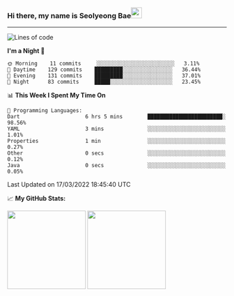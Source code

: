 ### Hi there, my name is Seolyeong Bae<img src="https://user-images.githubusercontent.com/80435616/151690320-5f13ba50-5d87-43d4-b254-939addcd0bdb.gif" width="25px">

---


<!--START_SECTION:waka-->
![Lines of code](https://img.shields.io/badge/From%20Hello%20World%20I%27ve%20Written-37%20Thousand%20lines%20of%20code-blue)

**I'm a Night 🦉** 

```text
🌞 Morning    11 commits     ░░░░░░░░░░░░░░░░░░░░░░░░░   3.11% 
🌆 Daytime    129 commits    █████████░░░░░░░░░░░░░░░░   36.44% 
🌃 Evening    131 commits    █████████░░░░░░░░░░░░░░░░   37.01% 
🌙 Night      83 commits     █████░░░░░░░░░░░░░░░░░░░░   23.45%

```


📊 **This Week I Spent My Time On** 

```text
💬 Programming Languages: 
Dart                     6 hrs 5 mins        ████████████████████████░   98.56% 
YAML                     3 mins              ░░░░░░░░░░░░░░░░░░░░░░░░░   1.01% 
Properties               1 min               ░░░░░░░░░░░░░░░░░░░░░░░░░   0.27% 
Other                    0 secs              ░░░░░░░░░░░░░░░░░░░░░░░░░   0.12% 
Java                     0 secs              ░░░░░░░░░░░░░░░░░░░░░░░░░   0.05%

```


 Last Updated on 17/03/2022 18:45:40 UTC
<!--END_SECTION:waka-->


📈 **My GitHub Stats:**

<p>
  <img height="180em" src="https://github-readme-stats.vercel.app/api?username=pell13&show_icons=true&hide_border=true&&count_private=true&include_all_commits=true" />
  <img height="180em" src="https://github-readme-stats.vercel.app/api/top-langs/?username=pell13&exclude_repo=KNN-Image-Classification&show_icons=true&hide_border=true&layout=compact&langs_count=8"/>
</p>
